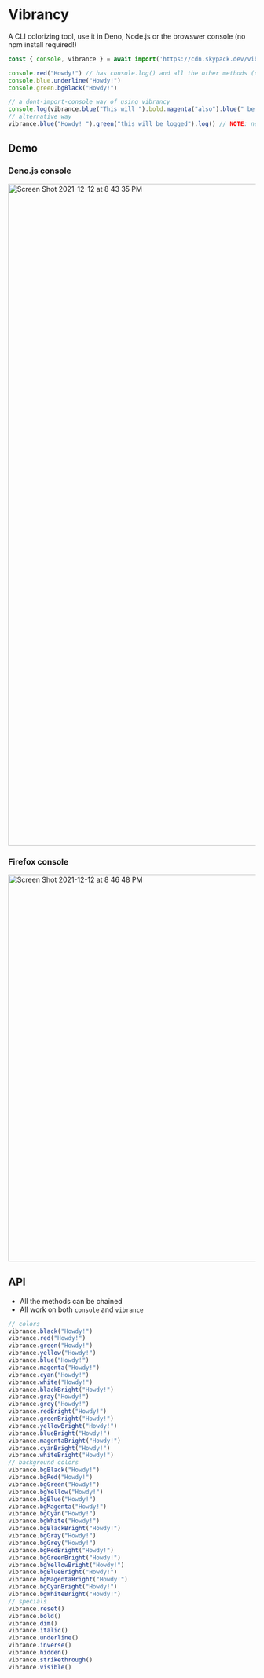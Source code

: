 # Vibrancy

A CLI colorizing tool, use it in Deno, Node.js or the browswer console (no npm install required!)

```js
const { console, vibrance } = await import('https://cdn.skypack.dev/vibrance@v0.1.5')

console.red("Howdy!") // has console.log() and all the other methods (debug/warn/error/group/etc)
console.blue.underline("Howdy!") 
console.green.bgBlack("Howdy!")

// a dont-import-console way of using vibrancy
console.log(vibrance.blue("This will ").bold.magenta("also").blue(" be logged"))
// alternative way
vibrance.blue("Howdy! ").green("this will be logged").log() // NOTE: needs log at the end!
```

## Demo

### Deno.js console
<img width="1347" alt="Screen Shot 2021-12-12 at 8 43 35 PM" src="https://user-images.githubusercontent.com/17692058/145744706-0b44e0fb-17ec-4a35-978e-9ff46923a96c.png">

### Firefox console
<img width="788" alt="Screen Shot 2021-12-12 at 8 46 48 PM" src="https://user-images.githubusercontent.com/17692058/145744606-723e3c74-1f7c-4daa-8f00-04f725241465.png">



## API

- All the methods can be chained
- All work on both `console` and `vibrance`

```js
// colors
vibrance.black("Howdy!")
vibrance.red("Howdy!")
vibrance.green("Howdy!")
vibrance.yellow("Howdy!")
vibrance.blue("Howdy!")
vibrance.magenta("Howdy!")
vibrance.cyan("Howdy!")
vibrance.white("Howdy!")
vibrance.blackBright("Howdy!")
vibrance.gray("Howdy!")
vibrance.grey("Howdy!")
vibrance.redBright("Howdy!")
vibrance.greenBright("Howdy!")
vibrance.yellowBright("Howdy!")
vibrance.blueBright("Howdy!")
vibrance.magentaBright("Howdy!")
vibrance.cyanBright("Howdy!")
vibrance.whiteBright("Howdy!")
// background colors
vibrance.bgBlack("Howdy!")
vibrance.bgRed("Howdy!")
vibrance.bgGreen("Howdy!")
vibrance.bgYellow("Howdy!")
vibrance.bgBlue("Howdy!")
vibrance.bgMagenta("Howdy!")
vibrance.bgCyan("Howdy!")
vibrance.bgWhite("Howdy!")
vibrance.bgBlackBright("Howdy!")
vibrance.bgGray("Howdy!")
vibrance.bgGrey("Howdy!")
vibrance.bgRedBright("Howdy!")
vibrance.bgGreenBright("Howdy!")
vibrance.bgYellowBright("Howdy!")
vibrance.bgBlueBright("Howdy!")
vibrance.bgMagentaBright("Howdy!")
vibrance.bgCyanBright("Howdy!")
vibrance.bgWhiteBright("Howdy!")
// specials
vibrance.reset()
vibrance.bold()
vibrance.dim()
vibrance.italic()
vibrance.underline()
vibrance.inverse()
vibrance.hidden()
vibrance.strikethrough()
vibrance.visible()
```
